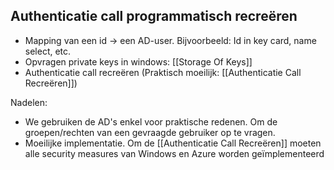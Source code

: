 

## Authenticatie call programmatisch recreëren

- Mapping van een id -> een AD-user. Bijvoorbeeld: Id in key card, name select, etc.
- Opvragen private keys in windows: [[Storage Of Keys]]
- Authenticatie call recreëren (Praktisch moeilijk: [[Authenticatie Call Recreëren]])

Nadelen:
- We gebruiken de AD's enkel voor praktische redenen. Om de groepen/rechten van een gevraagde gebruiker op te vragen. 
- Moeilijke implementatie. Om de [[Authenticatie Call Recreëren]] moeten alle security measures van Windows en Azure worden geïmplementeerd
